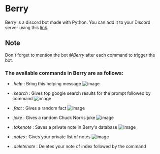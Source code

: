 # Berry
Berry is a discord bot made with Python. You can add it to your Discord server using this [link](https://discord.com/api/oauth2/authorize?client_id=1059952856431599716&permissions=534992387153&scope=bot%20applications.commands).

## Note
Don't forget to mention the bot *@Berry* after each command to trigger the bot.  

### The available commands in Berry are as follows:
 - *.help* : Bring this helping message
 ![image](https://user-images.githubusercontent.com/49370570/210839736-ef572af9-5bca-4777-ad7c-1a7ce9fac523.png)

 - *.search* : Gives top google search results for the prompt followed by command
 ![image](https://user-images.githubusercontent.com/49370570/210839832-504aa09b-e237-471f-ba6d-9074cb783356.png)

 - *.fact* : Gives a random fact
 ![image](https://user-images.githubusercontent.com/49370570/210839890-c3774e47-ecfa-4e7f-b355-565b9b544668.png)

 - *.joke* : Gives a random Chuck Norris joke
![image](https://user-images.githubusercontent.com/49370570/210841159-ea052f52-0b76-4a62-9114-342ade51ca96.png)

 - *.takenote* : Saves a private note in Berry's database
![image](https://user-images.githubusercontent.com/49370570/210841529-aaf02c02-4bbf-4a2c-bce4-0ae8169a26ba.png)

 - *.notes* : Gives your private list of notes
![image](https://user-images.githubusercontent.com/49370570/210840926-80f7cc40-cb72-410b-aca5-4c359ca5047a.png)

 - *.deletenote* : Deletes your note of index followed by the command
 
